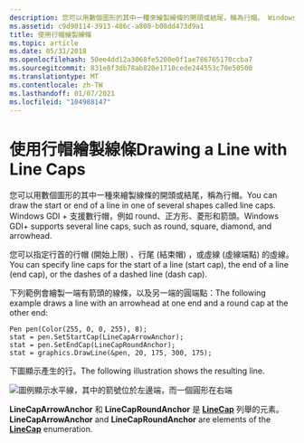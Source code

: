 ```yaml
---
description: 您可以用數個圖形的其中一種來繪製線條的開頭或結尾，稱為行帽。 Windows GDI + 支援數行帽，例如 round、正方形、菱形和箭頭。
ms.assetid: c9d90114-3913-486c-a808-b08dd473d9a1
title: 使用行帽繪製線條
ms.topic: article
ms.date: 05/31/2018
ms.openlocfilehash: 50ee4dd12a3068fe5200e0f1ae786765170ccba7
ms.sourcegitcommit: 831e8f3db78ab820e1710cede244553c70e50500
ms.translationtype: MT
ms.contentlocale: zh-TW
ms.lasthandoff: 01/07/2021
ms.locfileid: "104988147"
---
```

# <a name="drawing-a-line-with-line-caps"></a><span data-ttu-id="c7ba2-104">使用行帽繪製線條</span><span class="sxs-lookup"><span data-stu-id="c7ba2-104">Drawing a Line with Line Caps</span></span>

<span data-ttu-id="c7ba2-105">您可以用數個圖形的其中一種來繪製線條的開頭或結尾，稱為行帽。</span><span class="sxs-lookup"><span data-stu-id="c7ba2-105">You can draw the start or end of a line in one of several shapes called line caps.</span></span> <span data-ttu-id="c7ba2-106">Windows GDI + 支援數行帽，例如 round、正方形、菱形和箭頭。</span><span class="sxs-lookup"><span data-stu-id="c7ba2-106">Windows GDI+ supports several line caps, such as round, square, diamond, and arrowhead.</span></span>

<span data-ttu-id="c7ba2-107">您可以指定行首的行帽 (開始上限) 、行尾 (結束帽) ，或虛線 (虛線端點) 的虛線。</span><span class="sxs-lookup"><span data-stu-id="c7ba2-107">You can specify line caps for the start of a line (start cap), the end of a line (end cap), or the dashes of a dashed line (dash cap).</span></span>

<span data-ttu-id="c7ba2-108">下列範例會繪製一端有箭頭的線條，以及另一端的圓端點：</span><span class="sxs-lookup"><span data-stu-id="c7ba2-108">The following example draws a line with an arrowhead at one end and a round cap at the other end:</span></span>


```
Pen pen(Color(255, 0, 0, 255), 8);
stat = pen.SetStartCap(LineCapArrowAnchor);
stat = pen.SetEndCap(LineCapRoundAnchor);
stat = graphics.DrawLine(&pen, 20, 175, 300, 175);
```



<span data-ttu-id="c7ba2-109">下圖顯示產生的行。</span><span class="sxs-lookup"><span data-stu-id="c7ba2-109">The following illustration shows the resulting line.</span></span>

![圖例顯示水平線，其中的箭號位於左邊端，而一個圓形在右端](images/pens4.png)

<span data-ttu-id="c7ba2-111">**LineCapArrowAnchor** 和 **LineCapRoundAnchor** 是 [**LineCap**](/windows/desktop/api/Gdiplusenums/ne-gdiplusenums-linecap) 列舉的元素。</span><span class="sxs-lookup"><span data-stu-id="c7ba2-111">**LineCapArrowAnchor** and **LineCapRoundAnchor** are elements of the [**LineCap**](/windows/desktop/api/Gdiplusenums/ne-gdiplusenums-linecap) enumeration.</span></span>

 

 



